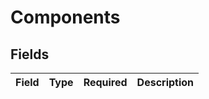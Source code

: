 # Components


## Fields

| Field       | Type        | Required    | Description |
| ----------- | ----------- | ----------- | ----------- |